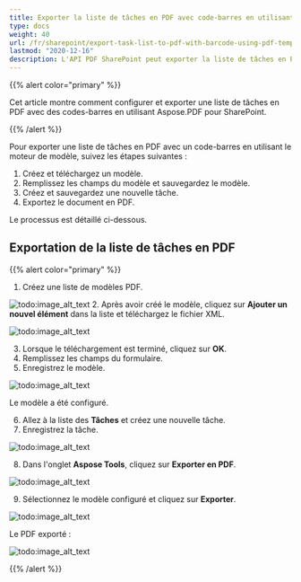 ```yaml
---
title: Exporter la liste de tâches en PDF avec code-barres en utilisant le moteur de modèle PDF
type: docs
weight: 40
url: /fr/sharepoint/export-task-list-to-pdf-with-barcode-using-pdf-template-engine/
lastmod: "2020-12-16"
description: L'API PDF SharePoint peut exporter la liste de tâches en PDF avec code-barres en utilisant le moteur de modèle PDF.
---
```


{{% alert color="primary" %}}

Cet article montre comment configurer et exporter une liste de tâches en PDF avec des codes-barres en utilisant Aspose.PDF pour SharePoint.

{{% /alert %}}

Pour exporter une liste de tâches en PDF avec un code-barres en utilisant le moteur de modèle, suivez les étapes suivantes :

1. Créez et téléchargez un modèle.
1. Remplissez les champs du modèle et sauvegardez le modèle.
1. Créez et sauvegardez une nouvelle tâche.
1. Exportez le document en PDF.

Le processus est détaillé ci-dessous.

## **Exportation de la liste de tâches en PDF**

{{% alert color="primary" %}}

1. Créez une liste de modèles PDF.

![todo:image_alt_text](export-task-list-to-pdf-with-barcode-using-pdf-template-engine_1.png)
2. Après avoir créé le modèle, cliquez sur **Ajouter un nouvel élément** dans la liste et téléchargez le fichier XML.

![todo:image_alt_text](export-task-list-to-pdf-with-barcode-using-pdf-template-engine_2.png)

3. Lorsque le téléchargement est terminé, cliquez sur **OK**.  
4. Remplissez les champs du formulaire.  
5. Enregistrez le modèle.

![todo:image_alt_text](export-task-list-to-pdf-with-barcode-using-pdf-template-engine_3.png)

Le modèle a été configuré.

6. Allez à la liste des **Tâches** et créez une nouvelle tâche.  
7. Enregistrez la tâche.

![todo:image_alt_text](export-task-list-to-pdf-with-barcode-using-pdf-template-engine_4.png)

8. Dans l'onglet **Aspose Tools**, cliquez sur **Exporter en PDF**.

![todo:image_alt_text](export-task-list-to-pdf-with-barcode-using-pdf-template-engine_5.png)

9. Sélectionnez le modèle configuré et cliquez sur **Exporter**.

![todo:image_alt_text](export-task-list-to-pdf-with-barcode-using-pdf-template-engine_6.png)

Le PDF exporté :

![todo:image_alt_text](export-task-list-to-pdf-with-barcode-using-pdf-template-engine_7.png)

{{% /alert %}}